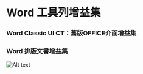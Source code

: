 # Word 工具列增益集
### Word Classic UI CT：舊版OFFICE介面增益集
### Word 排版文書增益集
![Alt text](https://github.com/jafeeye/WordOrgz/raw/main/Data/p1.png)

